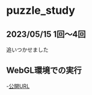 # puzzle_study


## 2023/05/15 1回～4回
 追いつかせました
 



## WebGL環境での実行
-[公開URL](https://acerola1021.github.io/puzzle_study/WebGL/WebGL/)